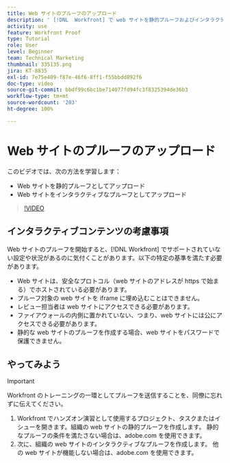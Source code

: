 ```yaml
---
title: Web サイトのプルーフのアップロード
description: ' [!DNL  Workfront] で web サイトを静的プルーフおよびインタラクティブプルーフとしてアップロードする方法について説明します。'
activity: use
feature: Workfront Proof
type: Tutorial
role: User
level: Beginner
team: Technical Marketing
thumbnail: 335135.png
jira: KT-8835
exl-id: 7e75e409-f87e-46f6-8ff1-f55bbdd892f6
doc-type: video
source-git-commit: bbdf99c6bc1be714077fd94fc3f8325394de36b3
workflow-type: tm+mt
source-wordcount: '203'
ht-degree: 100%

---
```


# Web サイトのプルーフのアップロード

このビデオでは、次の方法を学習します：

* Web サイトを静的プルーフとしてアップロード
* Web サイトをインタラクティブなプルーフとしてアップロード

>[!VIDEO](https://video.tv.adobe.com/v/335135/?quality=12&learn=on&enablevpops=1)


## インタラクティブコンテンツの考慮事項

Web サイトのプルーフを開始すると、[!DNL Workfront] でサポートされていない設定や状況があるのに気付くことがあります。以下の特定の基準を満たす必要があります。

* Web サイトは、安全なプロトコル（web サイトのアドレスが https で始まる）でホストされている必要があります。
* プルーフ対象の web サイトを iframe に埋め込むことはできません。
* レビュー担当者は web サイトにアクセスできる必要があります。
* ファイアウォールの内側に置かれていない、つまり、web サイトには公にアクセスできる必要があります。
* 静的な web サイトのプルーフを作成する場合、web サイトをパスワードで保護できません。

## やってみよう

>[!IMPORTANT]
>
>Workfront のトレーニングの一環としてプルーフを送信することを、同僚に忘れずに伝えてください。

1. Workfront でハンズオン演習として使用するプロジェクト、タスクまたはイシューを開きます。組織の web サイトの静的プルーフを作成します。 静的なプルーフの条件を満たさない場合は、adobe.com を使用できます。
1. 次に、組織の web サイトのインタラクティブなプルーフを作成します。 他の web サイトが機能しない場合は、adobe.com を使用できます。

<!-- 
Learn more about these considerations in the articles Generate a static proof for a website or other web content and Generate an interactive proof for a website or other web content. 
-->

<!--
### Learn more
[!DNL Workfront] also supports interactive proofing of files generated from a ZIP file. Learn how to prepare the ZIP file for uploading in the article Interactive content proofs.

* Generate a static proof for a website or other web content
* Generate an interactive proof for a website or other web content
* Generate a proof for interactive content in a ZIP file
* Understand the desktop proofing viewer
* Install the desktop proofing viewer
-->
